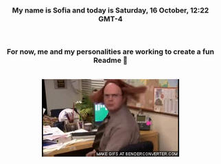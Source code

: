 


<div align="center">
<h3 >My name is Sofia and today is Saturday, 16 October, 12:22 GMT-4</h3><br>
<h3 >For now, me and my personalities are working to create a fun Readme 👋
</h3><br>
<img src='img/dwight.gif' alt='working...'/>
</div>
